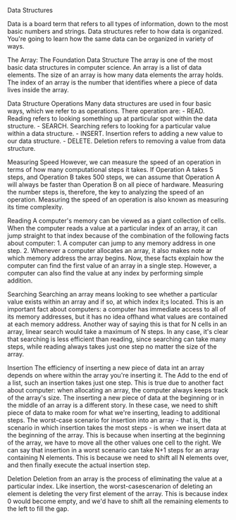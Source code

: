 Data Structures

Data is a board term that refers to all types of information, down to the most basic numbers and strings.
Data structures refer to how data is organized. You're going to learn how the same data can be organized in variety of ways.


The Array: The Foundation Data Structure
The array is one of the most basic data structures in computer science. An array is a list of data elements.
The size of an array is how many data elements the array holds.
The index of an array is the number that identifies where a piece of data lives inside the array.


Data Structure Operations
Many data structures are used in four basic ways, which we refer to as operations. There operation are:
    - READ. Reading refers to looking something up at particular spot within the data structure.
    - SEARCH. Searching refers to looking for a particular value within a data structure.
    - INSERT. Insertion refers to adding a new value to our data structure.
    - DELETE. Deletion refers to removing a value from data structure.


Measuring Speed
However, we can measure the speed of an operation in terms of how many computational steps it takes. If Operation A takes 5 steps, and Operation B takes 500 steps, we can assume that Operation A will always be faster than Operation B on all piece of hardware. Measuring the number steps is, therefore, the key to analyzing the speed of an operation.
Measuring the speed of an operation is also known as measuring its time complexity.


Reading
A computer's memory can be viewed as a giant collection of cells.
When the computer reads a value at a particular index of an array, it can jump straight to that index because of the combination of the following facts about computer:
    1. A computer can jump to any memory address in one step.
    2. Whenever a computer allocates an array, it also makes note ar which memory address the array begins.
Now, these facts explain how the computer can find the first value of an array in a single step. However, a computer can also find the value at any index by performing simple addition.


Searching
Searching an array means looking to see whether a particular value exists within an array and if so, at which index it;s located.
This is an important fact about computers: a computer has immediate access to all of its memory addresses, but it has no idea offhand what values are contained at each memory address.
Another way of saying this is that for N cells in an array, linear search would take a maximum of N steps.
In any case, it's clear that searching is less efficient than reading, since searching can take many steps, while reading always takes just one step no matter the size of the array.


Insertion
The efficiency of inserting a new piece of data int an array depends on where within the array you're inserting it.
The Add to the end of a list, such an insertion takes just one step.
This is true due to another fact about computer: when allocating an array, the computer always keeps track of the array's size.
The inserting a new piece of data at the beginning or in the middle of an array is a different story. In these case, we need to shift piece of data to make room for what we're inserting, leading to additional steps.
The worst-case scenario for insertion into an array - that is, the scenario in which insertion takes the most steps - is when we insert data at the beginning of the array. This is because when inserting at the beginning of the array, we have to move all the other values one cell to the right.
We can say that insertion in a worst scenario can take N+1 steps for an array containing N elements. This is because we need to shift all N elements over, and then finally execute the actual insertion step.


Deletion
Deletion from an array is the process of eliminating the value at a particular index.
Like insertion, the worst-casescenarion of deleting an element is deleting the very first element of the array. This is because index 0 would become empty, and we'd have to shift all the remaining elements to the left to fill the gap.